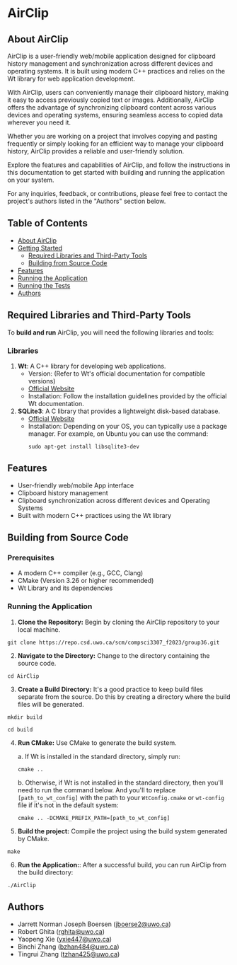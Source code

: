 # AirClip
## About AirClip
AirClip is a user-friendly web/mobile application designed for clipboard history management and synchronization across different devices and operating systems. It is built using modern C++ practices and relies on the Wt library for web application development.

With AirClip, users can conveniently manage their clipboard history, making it easy to access previously copied text or images. Additionally, AirClip offers the advantage of synchronizing clipboard content across various devices and operating systems, ensuring seamless access to copied data wherever you need it.

Whether you are working on a project that involves copying and pasting frequently or simply looking for an efficient way to manage your clipboard history, AirClip provides a reliable and user-friendly solution.

Explore the features and capabilities of AirClip, and follow the instructions in this documentation to get started with building and running the application on your system.

For any inquiries, feedback, or contributions, please feel free to contact the project's authors listed in the "Authors" section below.
## Table of Contents
- [About AirClip](#about-airclip)
- [Getting Started](#getting-started)
    - [Required Libraries and Third-Party Tools](#required-libraries-and-third-party-tools)
    - [Building from Source Code](#building-from-source-code)
- [Features](#features)
- [Running the Application](#running-the-application)
- [Running the Tests](#running-the-tests)
- [Authors](#authors)

## Required Libraries and Third-Party Tools
To **build and run** AirClip, you will need the following libraries and tools:
### Libraries
1. **Wt**: A C++ library for developing web applications.
    - Version: (Refer to Wt's official documentation for compatible versions)
    - [Official Website](https://www.webtoolkit.eu/wt)
    - Installation: Follow the installation guidelines provided by the official Wt documentation.
2. **SQLite3**: A C library that provides a lightweight disk-based database.
    - [Official Website](https://www.sqlite.org/)
    - Installation:
      Depending on your OS, you can typically use a package manager. For example, on Ubuntu you can use the command:
      ```
      sudo apt-get install libsqlite3-dev
      ```
## Features
- User-friendly web/mobile App interface 
- Clipboard history management 
- Clipboard synchronization across different devices and Operating Systems
- Built with modern C++ practices using the Wt library

## Building from Source Code
### Prerequisites
- A modern C++ compiler (e.g., GCC, Clang)
- CMake (Version 3.26 or higher recommended)
- Wt Library and its dependencies

### Running the Application
1. **Clone the Repository:** Begin by cloning the AirClip repository to your local machine.  
```
git clone https://repo.csd.uwo.ca/scm/compsci3307_f2023/group36.git
```
2. **Navigate to the Directory:** Change to the directory containing the source code.  
```
cd AirClip
```
3. **Create a Build Directory:** It's a good practice to keep build files separate from the source. Do this by creating a directory where the build files will be generated.  
```
mkdir build
```  
```
cd build
```
4. **Run CMake:**
Use CMake to generate the build system. 
        
    a. If Wt is installed in the standard directory, simply run:  
    
    ```
    cmake ..
    ```

    b. Otherwise, if Wt is not installed in the standard directory, then you'll need to run the command below. And you'll to replace `[path_to_wt_config]` with the path to your `WtConfig.cmake` or `wt-config` file if it's not in the default system:
    
    ```
    cmake .. -DCMAKE_PREFIX_PATH=[path_to_wt_config]
    ``` 
5. **Build the project:** Compile the project using the build system generated by CMake.  
```
make
```
6. **Run the Application:**: After a successful build, you can run AirClip from the build directory:  
```
./AirClip
```
   
## Authors
- Jarrett Norman Joseph Boersen (jboerse2@uwo.ca)
- Robert Ghita (rghita@uwo.ca)
- Yaopeng Xie (yxie447@uwo.ca)
- Binchi Zhang (bzhan484@uwo.ca)
- Tingrui Zhang (tzhan425@uwo.ca)